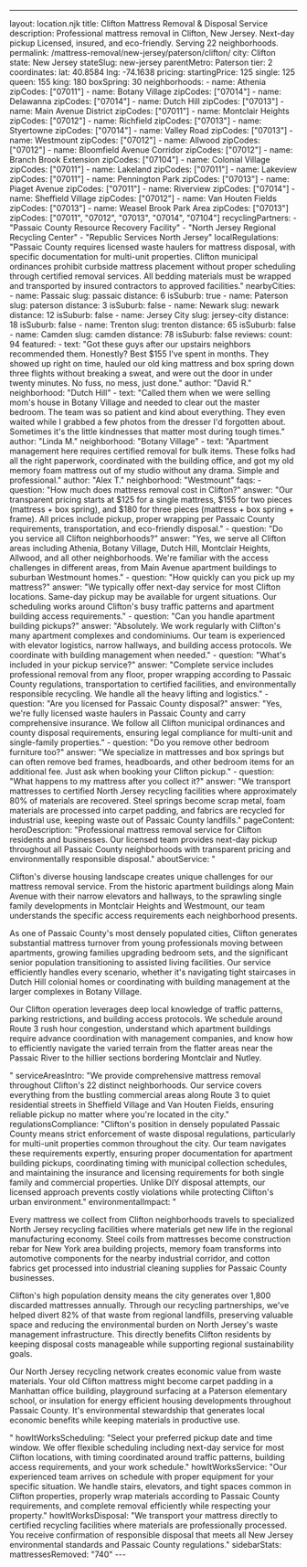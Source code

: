 ---
layout: location.njk
title: Clifton Mattress Removal & Disposal Service
description: Professional mattress removal in Clifton, New Jersey. Next-day pickup Licensed, insured, and eco-friendly. Serving 22 neighborhoods.
permalink: /mattress-removal/new-jersey/paterson/clifton/
city: Clifton state: New Jersey stateSlug: new-jersey parentMetro: Paterson tier: 2 coordinates: lat: 40.8584 lng: -74.1638 pricing: startingPrice: 125 single: 125 queen: 155 king: 180 boxSpring: 30 neighborhoods: - name: Athenia zipCodes: ["07011"] - name: Botany Village zipCodes: ["07014"] - name: Delawanna zipCodes: ["07014"] - name: Dutch Hill zipCodes: ["07013"] - name: Main Avenue District zipCodes: ["07011"] - name: Montclair Heights zipCodes: ["07012"] - name: Richfield zipCodes: ["07013"] - name: Styertowne zipCodes: ["07014"] - name: Valley Road zipCodes: ["07013"] - name: Westmount zipCodes: ["07012"] - name: Allwood zipCodes: ["07012"] - name: Bloomfield Avenue Corridor zipCodes: ["07012"] - name: Branch Brook Extension zipCodes: ["07104"] - name: Colonial Village zipCodes: ["07011"] - name: Lakeland zipCodes: ["07011"] - name: Lakeview zipCodes: ["07011"] - name: Pennington Park zipCodes: ["07013"] - name: Piaget Avenue zipCodes: ["07011"] - name: Riverview zipCodes: ["07014"] - name: Sheffield Village zipCodes: ["07012"] - name: Van Houten Fields zipCodes: ["07013"] - name: Weasel Brook Park Area zipCodes: ["07013"] zipCodes: ["07011", "07012", "07013", "07014", "07104"] recyclingPartners: - "Passaic County Resource Recovery Facility" - "North Jersey Regional Recycling Center" - "Republic Services North Jersey" localRegulations: "Passaic County requires licensed waste haulers for mattress disposal, with specific documentation for multi-unit properties. Clifton municipal ordinances prohibit curbside mattress placement without proper scheduling through certified removal services. All bedding materials must be wrapped and transported by insured contractors to approved facilities." nearbyCities: - name: Passaic slug: passaic distance: 6 isSuburb: true - name: Paterson slug: paterson distance: 3 isSuburb: false - name: Newark slug: newark distance: 12 isSuburb: false - name: Jersey City slug: jersey-city distance: 18 isSuburb: false - name: Trenton slug: trenton distance: 65 isSuburb: false - name: Camden slug: camden distance: 78 isSuburb: false reviews: count: 94 featured: - text: "Got these guys after our upstairs neighbors recommended them. Honestly? Best $155 I've spent in months. They showed up right on time, hauled our old king mattress and box spring down three flights without breaking a sweat, and were out the door in under twenty minutes. No fuss, no mess, just done." author: "David R." neighborhood: "Dutch Hill" - text: "Called them when we were selling mom's house in Botany Village and needed to clear out the master bedroom. The team was so patient and kind about everything. They even waited while I grabbed a few photos from the dresser I'd forgotten about. Sometimes it's the little kindnesses that matter most during tough times." author: "Linda M." neighborhood: "Botany Village" - text: "Apartment management here requires certified removal for bulk items. These folks had all the right paperwork, coordinated with the building office, and got my old memory foam mattress out of my studio without any drama. Simple and professional." author: "Alex T." neighborhood: "Westmount" faqs: - question: "How much does mattress removal cost in Clifton?" answer: "Our transparent pricing starts at $125 for a single mattress, $155 for two pieces (mattress + box spring), and $180 for three pieces (mattress + box spring + frame). All prices include pickup, proper wrapping per Passaic County requirements, transportation, and eco-friendly disposal." - question: "Do you service all Clifton neighborhoods?" answer: "Yes, we serve all Clifton areas including Athenia, Botany Village, Dutch Hill, Montclair Heights, Allwood, and all other neighborhoods. We're familiar with the access challenges in different areas, from Main Avenue apartment buildings to suburban Westmount homes." - question: "How quickly can you pick up my mattress?" answer: "We typically offer next-day service for most Clifton locations. Same-day pickup may be available for urgent situations. Our scheduling works around Clifton's busy traffic patterns and apartment building access requirements." - question: "Can you handle apartment building pickups?" answer: "Absolutely. We work regularly with Clifton's many apartment complexes and condominiums. Our team is experienced with elevator logistics, narrow hallways, and building access protocols. We coordinate with building management when needed." - question: "What's included in your pickup service?" answer: "Complete service includes professional removal from any floor, proper wrapping according to Passaic County regulations, transportation to certified facilities, and environmentally responsible recycling. We handle all the heavy lifting and logistics." - question: "Are you licensed for Passaic County disposal?" answer: "Yes, we're fully licensed waste haulers in Passaic County and carry comprehensive insurance. We follow all Clifton municipal ordinances and county disposal requirements, ensuring legal compliance for multi-unit and single-family properties." - question: "Do you remove other bedroom furniture too?" answer: "We specialize in mattresses and box springs but can often remove bed frames, headboards, and other bedroom items for an additional fee. Just ask when booking your Clifton pickup." - question: "What happens to my mattress after you collect it?" answer: "We transport mattresses to certified North Jersey recycling facilities where approximately 80% of materials are recovered. Steel springs become scrap metal, foam materials are processed into carpet padding, and fabrics are recycled for industrial use, keeping waste out of Passaic County landfills." pageContent: heroDescription: "Professional mattress removal service for Clifton residents and businesses. Our licensed team provides next-day pickup throughout all Passaic County neighborhoods with transparent pricing and environmentally responsible disposal." aboutService: "<p>Clifton's diverse housing landscape creates unique challenges for our mattress removal service. From the historic apartment buildings along Main Avenue with their narrow elevators and hallways, to the sprawling single family developments in Montclair Heights and Westmount, our team understands the specific access requirements each neighborhood presents.</p><p>As one of Passaic County's most densely populated cities, Clifton generates substantial mattress turnover from young professionals moving between apartments, growing families upgrading bedroom sets, and the significant senior population transitioning to assisted living facilities. Our service efficiently handles every scenario, whether it's navigating tight staircases in Dutch Hill colonial homes or coordinating with building management at the larger complexes in Botany Village.</p><p>Our Clifton operation leverages deep local knowledge of traffic patterns, parking restrictions, and building access protocols. We schedule around Route 3 rush hour congestion, understand which apartment buildings require advance coordination with management companies, and know how to efficiently navigate the varied terrain from the flatter areas near the Passaic River to the hillier sections bordering Montclair and Nutley.</p>" serviceAreasIntro: "We provide comprehensive mattress removal throughout Clifton's 22 distinct neighborhoods. Our service covers everything from the bustling commercial areas along Route 3 to quiet residential streets in Sheffield Village and Van Houten Fields, ensuring reliable pickup no matter where you're located in the city." regulationsCompliance: "Clifton's position in densely populated Passaic County means strict enforcement of waste disposal regulations, particularly for multi-unit properties common throughout the city. Our team navigates these requirements expertly, ensuring proper documentation for apartment building pickups, coordinating timing with municipal collection schedules, and maintaining the insurance and licensing requirements for both single family and commercial properties. Unlike DIY disposal attempts, our licensed approach prevents costly violations while protecting Clifton's urban environment." environmentalImpact: "<p>Every mattress we collect from Clifton neighborhoods travels to specialized North Jersey recycling facilities where materials get new life in the regional manufacturing economy. Steel coils from mattresses become construction rebar for New York area building projects, memory foam transforms into automotive components for the nearby industrial corridor, and cotton fabrics get processed into industrial cleaning supplies for Passaic County businesses.</p><p>Clifton's high population density means the city generates over 1,800 discarded mattresses annually. Through our recycling partnerships, we've helped divert 82% of that waste from regional landfills, preserving valuable space and reducing the environmental burden on North Jersey's waste management infrastructure. This directly benefits Clifton residents by keeping disposal costs manageable while supporting regional sustainability goals.</p><p>Our North Jersey recycling network creates economic value from waste materials. Your old Clifton mattress might become carpet padding in a Manhattan office building, playground surfacing at a Paterson elementary school, or insulation for energy efficient housing developments throughout Passaic County. It's environmental stewardship that generates local economic benefits while keeping materials in productive use.</p>" howItWorksScheduling: "Select your preferred pickup date and time window. We offer flexible scheduling including next-day service for most Clifton locations, with timing coordinated around traffic patterns, building access requirements, and your work schedule." howItWorksService: "Our experienced team arrives on schedule with proper equipment for your specific situation. We handle stairs, elevators, and tight spaces common in Clifton properties, properly wrap materials according to Passaic County requirements, and complete removal efficiently while respecting your property." howItWorksDisposal: "We transport your mattress directly to certified recycling facilities where materials are professionally processed. You receive confirmation of responsible disposal that meets all New Jersey environmental standards and Passaic County regulations." sidebarStats: mattressesRemoved: "740" ---